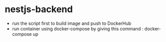 # nestjs-backend
- run the script first to build image and push to DockerHub
- run container using docker-compose by giving this command : docker-compose up
